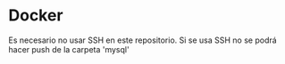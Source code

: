 # Docker
Es necesario no usar SSH en este repositorio. Si se usa SSH no se podrá hacer push de la carpeta 'mysql'
